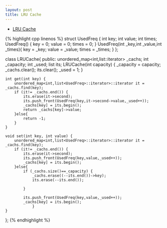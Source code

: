 ```yaml
---
layout: post
title: LRU Cache 
---
```


* [LRU Cache](https://oj.leetcode.com/problems/lru-cache/)

{% highlight cpp linenos %}
struct UsedFreq {
    int key;
    int value;
    int times;
    UsedFreq()
    {
        key = 0;
        value = 0;
        times = 0;
    }
    UsedFreq(int _key,int _value,int _times){
        key = _key;
        value = _value;
        times = _times;
    }
};

class LRUCache{
public:
    unordered_map<int,list<UsedFreq>::iterator> _cachs;
    int _capacity;
    int _used;
    list<UsedFreq> its;
    LRUCache(int capacity) {
        _capacity = capacity;
        _cachs.clear();
        its.clear();
        _used = 1;
    }
    
    int get(int key) {
        unordered_map<int,list<UsedFreq>::iterator>::iterator it = _cachs.find(key);
        if (it!= _cachs.end()) {
            its.erase(it->second);
            its.push_front(UsedFreq(key,it->second->value,_used++));
            _cachs[key] = its.begin();
            return _cachs[key]->value;
        }else{
            return -1;
        }
    }
    
    void set(int key, int value) {
        unordered_map<int,list<UsedFreq>::iterator>::iterator it = _cachs.find(key);
        if (it!= _cachs.end()) {
            its.erase(it->second);
            its.push_front(UsedFreq(key,value,_used++));
            _cachs[key] = its.begin();
        }else{
            if (_cachs.size()==_capacity) {
                _cachs.erase((--its.end())->key);
                its.erase(--its.end());
               
            }
            
            its.push_front(UsedFreq(key,value,_used++));
            _cachs[key] = its.begin();
                }
    }
};
{% endhighlight %}